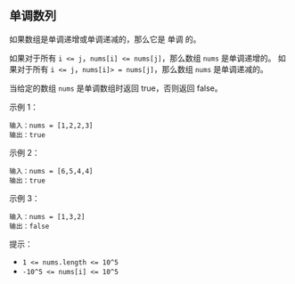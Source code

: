 ## 单调数列

如果数组是单调递增或单调递减的，那么它是 单调 的。

如果对于所有 `i <= j`，`nums[i] <= nums[j]`，那么数组 `nums` 是单调递增的。 如果对于所有 `i <= j`，`nums[i]> = nums[j]`，那么数组 `nums` 是单调递减的。

当给定的数组 `nums` 是单调数组时返回 true，否则返回 false。

示例 1：

```
输入：nums = [1,2,2,3]
输出：true
```

示例 2：

```
输入：nums = [6,5,4,4]
输出：true
```

示例 3：

```
输入：nums = [1,3,2]
输出：false
```

提示：

* `1 <= nums.length <= 10^5`
* `-10^5 <= nums[i] <= 10^5`